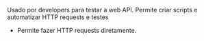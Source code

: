 Usado por developers para testar a web API.
Permite criar scripts e automatizar HTTP requests e testes

- Permite fazer HTTP requests diretamente.